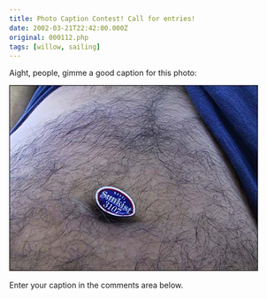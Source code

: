 ```yaml
---
title: Photo Caption Contest! Call for entries!
date: 2002-03-21T22:42:00.000Z
original: 000112.php
tags: [willow, sailing]
---
```


Aight, people, gimme a good caption for this photo:

<p class="polaroid" style="--deg: -2deg"><img src="./sunkist-navel.jpg" /></p>

Enter your caption in the comments area below.
